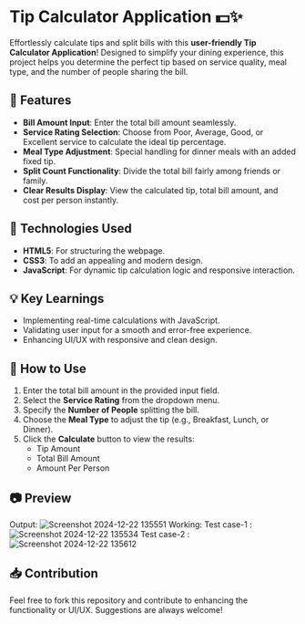 
# Tip Calculator Application 💵✨

Effortlessly calculate tips and split bills with this **user-friendly Tip Calculator Application**! Designed to simplify your dining experience, this project helps you determine the perfect tip based on service quality, meal type, and the number of people sharing the bill.

## 🌟 Features
- **Bill Amount Input**: Enter the total bill amount seamlessly.
- **Service Rating Selection**: Choose from Poor, Average, Good, or Excellent service to calculate the ideal tip percentage.
- **Meal Type Adjustment**: Special handling for dinner meals with an added fixed tip.
- **Split Count Functionality**: Divide the total bill fairly among friends or family.
- **Clear Results Display**: View the calculated tip, total bill amount, and cost per person instantly.

## 🔧 Technologies Used
- **HTML5**: For structuring the webpage.
- **CSS3**: To add an appealing and modern design.
- **JavaScript**: For dynamic tip calculation logic and responsive interaction.

## 💡 Key Learnings
- Implementing real-time calculations with JavaScript.
- Validating user input for a smooth and error-free experience.
- Enhancing UI/UX with responsive and clean design.

## 🚀 How to Use
1. Enter the total bill amount in the provided input field.
2. Select the **Service Rating** from the dropdown menu.
3. Specify the **Number of People** splitting the bill.
4. Choose the **Meal Type** to adjust the tip (e.g., Breakfast, Lunch, or Dinner).
5. Click the **Calculate** button to view the results:
   - Tip Amount
   - Total Bill Amount
   - Amount Per Person

## 📷 Preview
Output:
![Screenshot 2024-12-22 135551](https://github.com/user-attachments/assets/ba7d3038-ab43-4eb4-b370-dad2b0da0ce7)
 Working:
Test case-1 :
![Screenshot 2024-12-22 135534](https://github.com/user-attachments/assets/6d8baf0a-0363-4f47-9d97-cb251673472c)
Test case-2 :
![Screenshot 2024-12-22 135612](https://github.com/user-attachments/assets/bed11449-ca66-41ea-ab2c-c2997df8e38d)

## 📥 Contribution
Feel free to fork this repository and contribute to enhancing the functionality or UI/UX. Suggestions are always welcome!
